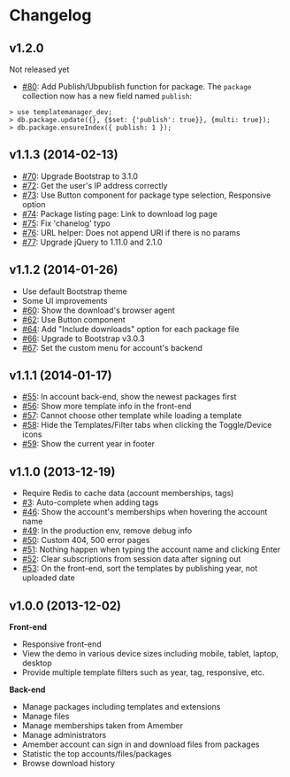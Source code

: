 Changelog
=========

## v1.2.0

Not released yet


* [#80](https://github.com/nghuuphuoc/templatemanager/issues/80): Add Publish/Ubpublish function for package.
The ```package``` collection now has a new field named ```publish```:

```
> use templatemanager_dev;
> db.package.update({}, {$set: {'publish': true}}, {multi: true});
> db.package.ensureIndex({ publish: 1 });
```

## v1.1.3 (2014-02-13)

* [#70](https://github.com/nghuuphuoc/templatemanager/issues/70): Upgrade Bootstrap to 3.1.0
* [#72](https://github.com/nghuuphuoc/templatemanager/issues/72): Get the user's IP address correctly
* [#73](https://github.com/nghuuphuoc/templatemanager/issues/73): Use Button component for package type selection, Responsive option
* [#74](https://github.com/nghuuphuoc/templatemanager/issues/74): Package listing page: Link to download log page
* [#75](https://github.com/nghuuphuoc/templatemanager/issues/75): Fix 'chanelog' typo
* [#76](https://github.com/nghuuphuoc/templatemanager/issues/76): URL helper: Does not append URI if there is no params
* [#77](https://github.com/nghuuphuoc/templatemanager/issues/77): Upgrade jQuery to 1.11.0 and 2.1.0

## v1.1.2 (2014-01-26)

* Use default Bootstrap theme
* Some UI improvements
* [#60](https://github.com/nghuuphuoc/templatemanager/issues/60): Show the download's browser agent
* [#62](https://github.com/nghuuphuoc/templatemanager/issues/62): Use Button component
* [#64](https://github.com/nghuuphuoc/templatemanager/issues/64): Add "Include downloads" option for each package file
* [#66](https://github.com/nghuuphuoc/templatemanager/issues/66): Upgrade to Bootstrap v3.0.3
* [#67](https://github.com/nghuuphuoc/templatemanager/issues/67): Set the custom menu for account's backend

## v1.1.1 (2014-01-17)

* [#55](https://github.com/nghuuphuoc/templatemanager/issues/55): In account back-end, show the newest packages first
* [#56](https://github.com/nghuuphuoc/templatemanager/issues/56): Show more template info in the front-end
* [#57](https://github.com/nghuuphuoc/templatemanager/issues/57): Cannot choose other template while loading a template
* [#58](https://github.com/nghuuphuoc/templatemanager/issues/58): Hide the Templates/Filter tabs when clicking the Toggle/Device icons
* [#59](https://github.com/nghuuphuoc/templatemanager/issues/59): Show the current year in footer

## v1.1.0 (2013-12-19)

* Require Redis to cache data (account memberships, tags)
* [#3](https://github.com/nghuuphuoc/templatemanager/issues/3): Auto-complete when adding tags
* [#46](https://github.com/nghuuphuoc/templatemanager/issues/46): Show the account's memberships when hovering the account name
* [#49](https://github.com/nghuuphuoc/templatemanager/issues/49): In the production env, remove debug info
* [#50](https://github.com/nghuuphuoc/templatemanager/issues/50): Custom 404, 500 error pages
* [#51](https://github.com/nghuuphuoc/templatemanager/issues/51): Nothing happen when typing the account name and clicking Enter
* [#52](https://github.com/nghuuphuoc/templatemanager/issues/52): Clear subscriptions from session data after signing out
* [#53](https://github.com/nghuuphuoc/templatemanager/issues/53): On the front-end, sort the templates by publishing year, not uploaded date

## v1.0.0 (2013-12-02)

**Front-end**

* Responsive front-end
* View the demo in various device sizes including mobile, tablet, laptop, desktop
* Provide multiple template filters such as year, tag, responsive, etc.

**Back-end**

* Manage packages including templates and extensions
* Manage files
* Manage memberships taken from Amember
* Manage administrators
* Amember account can sign in and download files from packages
* Statistic the top accounts/files/packages
* Browse download history
